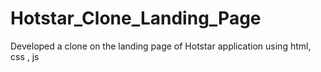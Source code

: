 # Hotstar_Clone_Landing_Page
Developed a clone on the landing page of Hotstar application using html, css , js 
